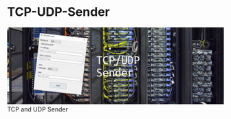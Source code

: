 # TCP-UDP-Sender
![TCP-UDP-Sender](https://github.com/NVcoder24/TCP-UDP-Sender/blob/main/preview.png?raw=true)
TCP and UDP Sender

